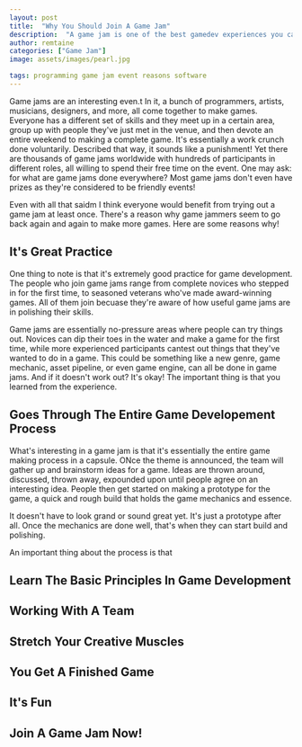 ```yaml
---
layout: post
title:  "Why You Should Join A Game Jam"
description:  "A game jam is one of the best gamedev experiences you can have! Here's why you should join one!"
author: remtaine
categories: ["Game Jam"]
image: assets/images/pearl.jpg

tags: programming game jam event reasons software
---
```


Game jams are an interesting even.t In it, a bunch of programmers, artists, musicians, designers, and more, all come together to make games. Everyone has a different set of skills and they meet up in a certain area, group up with people they've just met in the venue, and then devote an entire weekend to making a complete game. It's essentially a work crunch done voluntarily. Described that way, it sounds like a punishment! Yet there are thousands of game jams worldwide with hundreds of participants in different roles, all willing to spend their free time on the event. One may ask: for what are game jams done everywhere? Most game jams don't even have prizes as they're considered to be friendly events!

Even with all that saidm I think everyone would benefit from trying out a game jam at least once. There's a reason why game jammers seem to go back again and again to make more games. Here are some reasons why!

## It's Great Practice

One thing to note is that it's extremely good practice for game development. The people who join game jams range from complete novices who stepped in for the first time, to seasoned veterans who've made award-winning games. All of them join becuase they're aware of how useful game jams are in polishing their skills.

Game jams are essentially no-pressure areas where people can try things out. Novices can dip their toes in the water and make a game for the first time, while more experienced participants cantest out things that they've wanted to do in a game. This could be something like a new genre, game mechanic, asset pipeline, or even game engine, can all be done in game jams. And if it doesn't work out? It's okay! The important thing is that you learned from the experience.

## Goes Through The Entire Game Developement Process

What's interesting in a game jam is that it's essentially the entire game making process in a capsule. ONce the theme is announced, the team will gather up and brainstorm ideas for a game. Ideas are thrown around, discussed, thrown away, expounded upon until people agree on an interesting idea. People then get started on making a prototype for the game, a quick and rough build that holds the game mechanics and essence.

It doesn't have to look grand or sound great yet. It's just a prototype after all. Once the mechanics are done well, that's when they can start build and polishing.

An important thing about the process is that

## Learn The Basic Principles In Game Development

## Working With A Team

## Stretch Your Creative Muscles

## You Get A Finished Game

## It's Fun

## Join A Game Jam Now!
